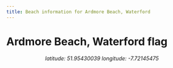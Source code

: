 ```yaml
---
title: Beach information for Ardmore Beach, Waterford
---
```

# Ardmore Beach, Waterford <span class="material-icons" color="blue">flag</span>

<div align="center"><i>latitude: 51.95430039 longitude: -7.72145475</i></div>